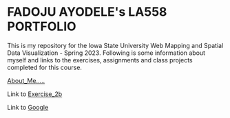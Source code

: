 # FADOJU AYODELE's LA558 PORTFOLIO

This is my repository for the Iowa State University Web Mapping and Spatial Data Visualization - Spring 2023. 
Following is some information about myself and links to the exercises, assignments and class projects completed for this course.

[About_Me.....](About_me/Aboutme.md)

Link to [Exercise_2b](Class_Exercises/Exercise_2/Ex2b_Map.png)

Link to [Google](https://www.google.com)
